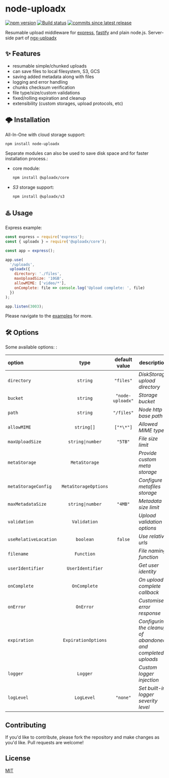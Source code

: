 # node-uploadx

[![npm version][npm-image]][npm-url] [![Build status][gha-image]][gha-url]
[![commits since latest release][comm-image]][comm-url]

Resumable upload middleware for [express](https://github.com/expressjs/express), [fastify](https://github.com/fastify/fastify) and plain node.js.
Server-side part of [ngx-uploadx](https://github.com/kukhariev/ngx-uploadx)

## ✨ Features

- resumable simple/chunked uploads
- can save files to local filesystem, S3, GCS
- saving added metadata along with files
- logging and error handling
- chunks checksum verification
- file type/size/custom validations
- fixed/rolling expiration and cleanup
- extensibility (custom storages, upload protocols, etc)

## 🌩️ Installation

All-In-One with cloud storage support:

```sh
npm install node-uploadx
```

Separate modules can also be used to save disk space and for faster installation process.:

- core module:

  ```sh
  npm install @uploadx/core
  ```

- _S3_ storage support:

  ```sh
  npm install @uploadx/s3
  ```

## ♨️ Usage

Express example:

```js
const express = require('express');
const { uploadx } = require('@uploadx/core');

const app = express();

app.use(
  '/uploads',
  uploadx({
    directory: './files',
    maxUploadSize: '10GB',
    allowMIME: ['video/*'],
    onComplete: file => console.log('Upload complete: ', file)
  })
);

app.listen(3003);
```

Please navigate to the [examples](examples) for more.

## 🛠️ Options

Some available options: :

| option                |         type         |  default value   | description                                                  |
| :-------------------- | :------------------: | :--------------: | ------------------------------------------------------------ |
| `directory`           |       `string`       |    `"files"`     | _DiskStorage upload directory_                               |
| `bucket`              |       `string`       | `"node-uploadx"` | _Storage bucket_                                             |
| `path`                |       `string`       |    `"/files"`    | _Node http base path_                                        |
| `allowMIME`           |      `string[]`      |    `["*\*"]`     | _Allowed MIME types_                                         |
| `maxUploadSize`       |   `string\|number`   |     `"5TB"`      | _File size limit_                                            |
| `metaStorage`         |    `MetaStorage`     |                  | _Provide custom meta storage_                                |
| `metaStorageConfig`   | `MetaStorageOptions` |                  | _Configure metafiles storage_                                |
| `maxMetadataSize`     |   `string\|number`   |     `"4MB"`      | _Metadata size limit_                                        |
| `validation`          |     `Validation`     |                  | _Upload validation options_                                  |
| `useRelativeLocation` |      `boolean`       |     `false`      | _Use relative urls_                                          |
| `filename`            |      `Function`      |                  | _File naming function_                                       |
| `userIdentifier`      |   `UserIdentifier`   |                  | _Get user identity_                                          |
| `onComplete`          |     `OnComplete`     |                  | _On upload complete callback_                                |
| `onError`             |      `OnError`       |                  | _Customise error response_                                   |
| `expiration`          | `ExpirationOptions`  |                  | _Configuring the cleanup of abandoned and completed uploads_ |
| `logger`              |       `Logger`       |                  | _Custom logger injection_                                    |
| `logLevel`            |      `LogLevel`      |     `"none"`     | _Set built-in logger severity level_                         |

## Contributing

If you'd like to contribute, please fork the repository and make changes as you'd like.
Pull requests are welcome!

## License

[MIT](LICENSE)

[npm-image]: https://img.shields.io/npm/v/node-uploadx.svg
[npm-url]: https://www.npmjs.com/package/node-uploadx
[gha-image]: https://github.com/kukhariev/node-uploadx/workflows/CI/badge.svg
[gha-url]: https://github.com/kukhariev/node-uploadx
[comm-image]: https://img.shields.io/github/commits-since/kukhariev/node-uploadx/latest
[comm-url]: https://github.com/kukhariev/node-uploadx/releases/latest
